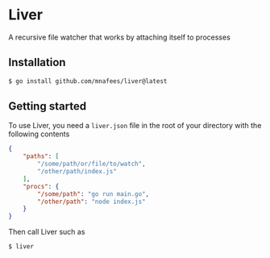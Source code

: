 # Liver

A recursive file watcher that works by attaching itself to processes

## Installation

```bash
$ go install github.com/mnafees/liver@latest
```

## Getting started

To use Liver, you need a `liver.json` file in the root of your directory with the following contents
```json
{
    "paths": [
        "/some/path/or/file/to/watch",
        "/other/path/index.js"
    ],
    "procs": {
        "/some/path": "go run main.go",
        "/other/path": "node index.js"
    }
}
```

Then call Liver such as
```bash
$ liver
```
